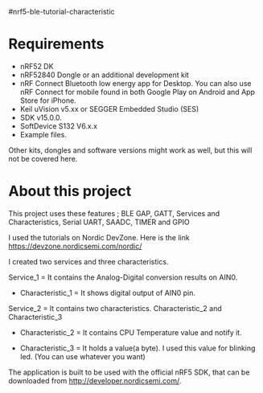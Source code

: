 #nrf5-ble-tutorial-characteristic
 
# Requirements

* nRF52 DK
* nRF52840 Dongle or an additional development kit
* nRF Connect Bluetooth low energy app for Desktop. You can also use nRF Connect for mobile found in both Google Play on Android and App Store for iPhone.
* Keil uVision v5.xx or SEGGER Embedded Studio (SES)
* SDK v15.0.0.
* SoftDevice S132 V6.x.x
* Example files.

Other kits, dongles and software versions might work as well, but this will not be covered here.

# About this project
This project uses these features ; BLE GAP, GATT, Services and Characteristics, Serial UART, SAADC, TIMER and GPIO


I used the tutorials on Nordic DevZone. Here is the link https://devzone.nordicsemi.com/nordic/

I created two services and three characteristics.

Service_1 = It contains the Analog-Digital conversion results on AIN0.

 * Characteristic_1 = It shows digital output of AIN0 pin.
 
Service_2 = It contains two characteristics. Characteristic_2 and Characteristic_3

 * Characteristic_2 = It contains CPU Temperature value and notify it.

 * Characteristic_3 = It holds a value(a byte). I used this value for blinking led. (You can use whatever you want)

The application is built to be used with the official nRF5 SDK, that can be downloaded from http://developer.nordicsemi.com/.

